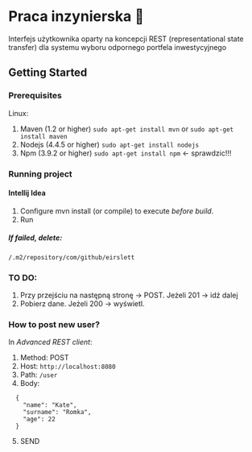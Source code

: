 # Praca inzynierska :honeybee:
Interfejs użytkownika oparty na koncepcji REST (representational state transfer) dla systemu wyboru odpornego portfela inwestycyjnego

## Getting Started

### Prerequisites

Linux:

1. Maven (1.2 or higher)
`sudo apt-get install mvn` or `sudo apt-get install maven`
2. Nodejs (4.4.5 or higher)
`sudo apt-get install nodejs`
3. Npm (3.9.2 or higher)
`sudo apt-get install npm` <- sprawdzic!!!

### Running project

#### Intellij Idea
1. Configure mvn install (or compile) to execute *before build*.
2. Run

##### If failed, delete: 
`/.m2/repository/com/github/eirslett`

### TO DO:
1. Przy przejściu na następną stronę -> POST. Jeżeli 201 -> idź dalej
2. Pobierz dane. Jeżeli 200 -> wyświetl.

### How to post new user?
In *Advanced REST client*:
1. Method: POST
2. Host: `http://localhost:8080`
3. Path: `/user`
4. Body:
```
  {
    "name": "Kate",
    "surname": "Romka",
    "age": 22
  }
```
  5. SEND
